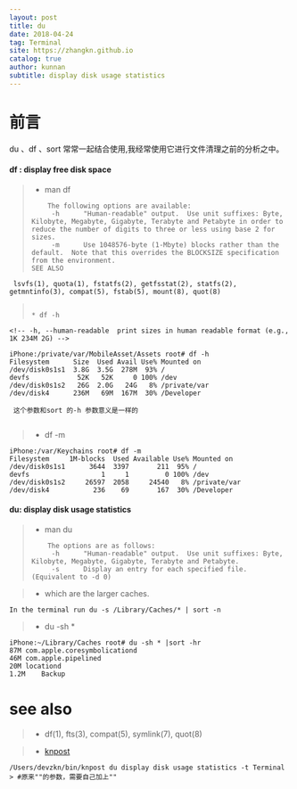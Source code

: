 ```yaml
---
layout: post
title: du
date: 2018-04-24
tag: Terminal
site: https://zhangkn.github.io
catalog: true
author: kunnan
subtitle: display disk usage statistics
---
```



# 前言

du 、df 、sort 常常一起结合使用,我经常使用它进行文件清理之前的分析之中。


#### df : display free disk space

>* man df
>
>```
>     The following options are available:
>      -h      "Human-readable" output.  Use unit suffixes: Byte, Kilobyte, Megabyte, Gigabyte, Terabyte and Petabyte in order to reduce the number of digits to three or less using base 2 for sizes.
>      -m      Use 1048576-byte (1-Mbyte) blocks rather than the default.  Note that this overrides the BLOCKSIZE specification from the environment.
> SEE ALSO
     lsvfs(1), quota(1), fstatfs(2), getfsstat(2), statfs(2), getmntinfo(3), compat(5), fstab(5), mount(8), quot(8)
>```
>
>* df -h


```
<!-- -h, --human-readable  print sizes in human readable format (e.g., 1K 234M 2G) -->

iPhone:/private/var/MobileAsset/Assets root# df -h
Filesystem      Size  Used Avail Use% Mounted on
/dev/disk0s1s1  3.8G  3.5G  278M  93% /
devfs            52K   52K     0 100% /dev
/dev/disk0s1s2   26G  2.0G   24G   8% /private/var
/dev/disk4      236M   69M  167M  30% /Developer

 这个参数和sort 的-h 参数意义是一样的
 
```

>* df -m

```
iPhone:/var/Keychains root# df -m
Filesystem     1M-blocks  Used Available Use% Mounted on
/dev/disk0s1s1      3644  3397       211  95% /
devfs                  1     1         0 100% /dev
/dev/disk0s1s2     26597  2058     24540   8% /private/var
/dev/disk4           236    69       167  30% /Developer

```

#### du: display disk usage statistics

>* man du
>
>```
>     The options are as follows:
>      -h      "Human-readable" output.  Use unit suffixes: Byte, Kilobyte, Megabyte, Gigabyte, Terabyte and Petabyte.
>      -s      Display an entry for each specified file.  (Equivalent to -d 0)
>```

>* which are the larger caches.

```
In the terminal run du -s /Library/Caches/* | sort -n
```


>* du -sh * 

```
iPhone:~/Library/Caches root# du -sh * |sort -hr
87M	com.apple.coresymbolicationd
46M	com.apple.pipelined
20M	locationd
1.2M	Backup
```

# see also 

>* df(1), fts(3), compat(5), symlink(7), quot(8)


>* [knpost](https://github.com/zhangkn/KNBin/blob/master/knpost) 
>
```
/Users/devzkn/bin/knpost du display disk usage statistics -t Terminal
> #原来""的参数，需要自己加上""
```
